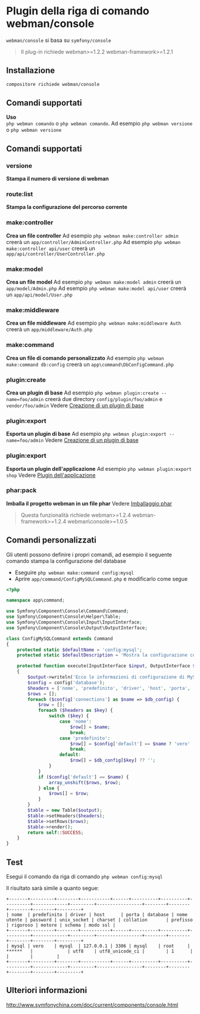# Plugin della riga di comando webman/console

`webman/console` si basa su `symfony/console`

> Il plug-in richiede webman>=1.2.2 webman-framework>=1.2.1

## Installazione

```sh
compositore richiede webman/console
```

## Comandi supportati
**Uso**  
`php webman comando` o `php webman comando`.
Ad esempio `php webman versione` o `php webman versione`

## Comandi supportati
### versione
**Stampa il numero di versione di webman**

### route:list
**Stampa la configurazione del percorso corrente**

### make:controller
**Crea un file controller** 
Ad esempio `php webman make:controller admin` creerà un `app/controller/AdminController.php`
Ad esempio `php webman make:controller api/user` creerà un `app/api/controller/UserController.php`

### make:model
**Crea un file model**
Ad esempio `php webman make:model admin` creerà un `app/model/Admin.php`
Ad esempio `php webman make:model api/user` creerà un `app/api/model/User.php`

### make:middleware
**Crea un file middleware**
Ad esempio `php webman make:middleware Auth` creerà un `app/middleware/Auth.php`

### make:command
**Crea un file di comando personalizzato**
Ad esempio `php webman make:command db:config` creerà un `app\command\DbConfigCommand.php`

### plugin:create
**Crea un plugin di base**
Ad esempio `php webman plugin:create --name=foo/admin` creerà due directory `config/plugin/foo/admin` e `vendor/foo/admin`
Vedere [Creazione di un plugin di base](/doc/webman/plugin/create.html)

### plugin:export
**Esporta un plugin di base**
Ad esempio `php webman plugin:export --name=foo/admin`
Vedere [Creazione di un plugin di base](/doc/webman/plugin/create.html)

### plugin:export
**Esporta un plugin dell'applicazione**
Ad esempio `php webman plugin:export shop`
Vedere [Plugin dell'applicazione](/doc/webman/plugin/app.html)

### phar:pack
**Imballa il progetto webman in un file phar**
Vedere [Imballaggio phar](/doc/webman/others/phar.html)
> Questa funzionalità richiede webman>=1.2.4 webman-framework>=1.2.4 webman\console>=1.0.5

## Comandi personalizzati
Gli utenti possono definire i propri comandi, ad esempio il seguente comando stampa la configurazione del database

* Eseguire `php webman make:command config:mysql`
* Aprire `app/command/ConfigMySQLCommand.php` e modificarlo come segue

```php
<?php

namespace app\command;

use Symfony\Component\Console\Command\Command;
use Symfony\Component\Console\Helper\Table;
use Symfony\Component\Console\Input\InputInterface;
use Symfony\Component\Console\Output\OutputInterface;

class ConfigMySQLCommand extends Command
{
    protected static $defaultName = 'config:mysql';
    protected static $defaultDescription = 'Mostra la configurazione corrente del server MySQL';

    protected function execute(InputInterface $input, OutputInterface $output)
    {
        $output->writeln('Ecco le informazioni di configurazione di MySQL:');
        $config = config('database');
        $headers = ['nome', 'predefinito', 'driver', 'host', 'porta', 'database', 'nome utente', 'password', 'unix_socket', 'charset', 'collation', 'prefisso', 'rigoroso', 'motore', 'schema', 'modo ssl'];
        $rows = [];
        foreach ($config['connections'] as $name => $db_config) {
            $row = [];
            foreach ($headers as $key) {
                switch ($key) {
                    case 'nome':
                        $row[] = $name;
                        break;
                    case 'predefinito':
                        $row[] = $config['default'] == $name ? 'vero' : 'falso';
                        break;
                    default:
                        $row[] = $db_config[$key] ?? '';
                }
            }
            if ($config['default'] == $name) {
                array_unshift($rows, $row);
            } else {
                $rows[] = $row;
            }
        }
        $table = new Table($output);
        $table->setHeaders($headers);
        $table->setRows($rows);
        $table->render();
        return self::SUCCESS;
    }
}
```

## Test

Esegui il comando da riga di comando `php webman config:mysql`

Il risultato sarà simile a quanto segue:

``` 
+-------+---------+--------+-----------+------+----------+----------+----------+-------------+---------+-----------------+--------+--------+--------+--------+---------+
| nome  | predefinito | driver | host      | porta | database | nome utente | password | unix_socket | charset | collation       | prefisso | rigoroso | motore | schema | modo ssl |
+-------+---------+--------+-----------+------+----------+----------+----------+-------------+---------+-----------------+--------+--------+--------+--------+---------+
| mysql | vero    | mysql  | 127.0.0.1 | 3306 | mysql    | root     | ******   |             | utf8    | utf8_unicode_ci |        | 1      |        |        |         |
+-------+---------+--------+-----------+------+----------+----------+----------+-------------+---------+-----------------+--------+--------+--------+--------+---------+
```

## Ulteriori informazioni
http://www.symfonychina.com/doc/current/components/console.html
